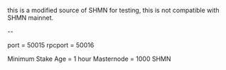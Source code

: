 
this is a modified source of SHMN for testing,
this is not compatible with SHMN mainnet.


--

port = 		50015
rpcport =	50016

Minimum Stake Age = 1 hour
Masternode = 1000 SHMN


